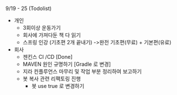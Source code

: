 9/19 - 25 (Todolist)

- 개인
  - 3회이상 운동가기
  - 회사에 가져다둔 책 다 읽기
  - 스프링 인강 (기초편 2개 끝내기) ->완전 기초편(무료) + 기본편(유료)
- 회사
  - 젠킨스 CI /CD [Done]
  - MAVEN 원인 규명하기 [Gradle 로 변경]
  - 지라 컨플루언스 마무리 및 작업 부분 정리하여 보고하기
  - 봇 복사 관련 리팩토링 진행
    - 봇 use true 로 변경하기
